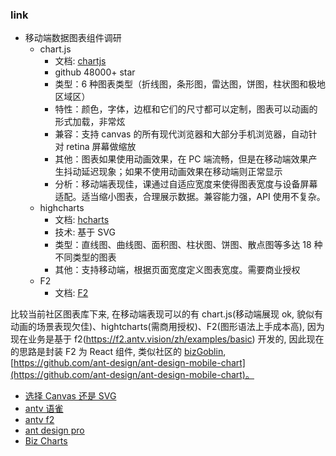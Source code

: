 ### link

* 移动端数据图表组件调研
  * chart.js
    * 文档: [chartjs](https://github.com/chartjs/Chart.js)
    * github 48000+ star
    * 类型：6 种图表类型（折线图，条形图，雷达图，饼图，柱状图和极地区域区）
    * 特性：颜色，字体，边框和它们的尺寸都可以定制，图表可以动画的形式加载，非常炫
    * 兼容：支持 canvas 的所有现代浏览器和大部分手机浏览器，自动针对 retina 屏幕做缩放
    * 其他：图表如果使用动画效果，在 PC 端流畅，但是在移动端效果产生抖动延迟现象；如果不使用动画效果在移动端则正常显示
    * 分析：移动端表现佳，课通过自适应宽度来使得图表宽度与设备屏幕适配。适当缩小图表，合理展示数据。兼容能力强，API 使用不复杂。
  * highcharts
    * 文档: [hcharts](https://github.com/highcharts/highcharts)
    * 技术: 基于 SVG
    * 类型：直线图、曲线图、面积图、柱状图、饼图、散点图等多达 18 种不同类型的图表
    * 其他：支持移动端，根据页面宽度定义图表宽度。需要商业授权
  * F2
    * 文档: [F2](https://github.com/antvis/f2/)

比较当前社区图表库下来, 在移动端表现可以的有 chart.js(移动端展现 ok, 貌似有动画的场景表现欠佳)、hightcharts(需商用授权)、F2(图形语法上手成本高), 因为现在业务是基于 f2(https://f2.antv.vision/zh/examples/basic) 开发的, 因此现在的思路是封装 F2 为 React 组件, 类似社区的 [bizGoblin](https://bizcharts.net/products/bizGoblin/api/chart), [https://github.com/ant-design/ant-design-mobile-chart](https://github.com/ant-design/ant-design-mobile-chart)。

* [选择 Canvas 还是 SVG](https://www.yuque.com/antv/g2-docs/tutorial-renderers)
* [antv 语雀](https://www.yuque.com/antv)
* [antv f2](https://f2.antv.vision/zh/examples/candlestick/basic)
* [ant design pro](https://v2-pro.ant.design/components/charts-cn)
* [Biz Charts](https://bizcharts.net/product/bizcharts/category/7/page/12)